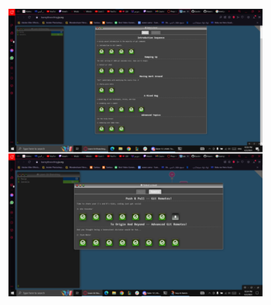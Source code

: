  ![get practic](./../screenshots/branch%20screen%20shot.png)
 ![get practic](./../screenshots/branch%20screen%20shot2.png)
